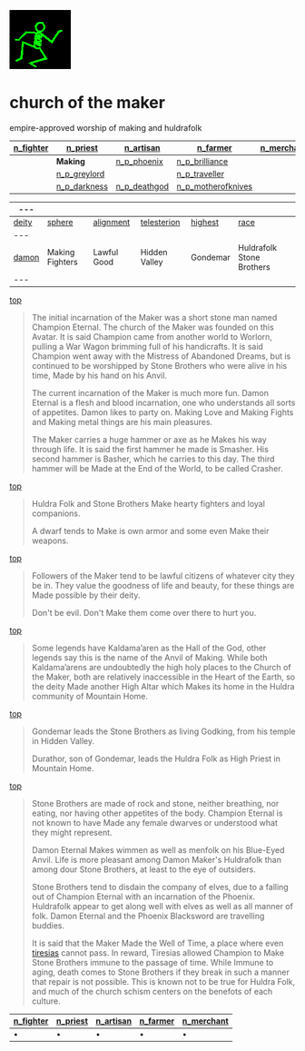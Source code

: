 ![dancer](assets/dancer.gif)

# church of the maker

 empire-approved worship of making and huldrafolk

|  [n_fighter](n_fighter.md)  |  [n_priest](n_priest.md)          |  [n_artisan](n_artisan.md)        |  [n_farmer](n_farmer.md)                      |  [n_merchant](n_merchant.md)  | 
| --------------------------- | --------------------------------- | --------------------------------- | --------------------------------------------- | ----------------------------- | 
|                             | **Making**                        |  [n_p_phoenix](n_p_phoenix.md)    |  [n_p_brilliance](n_p_brilliance.md)          |                               | 
|                             |  [n_p_greylord](n_p_greylord.md)  |                                   |  [n_p_traveller](n_p_traveller.md)            |                               | 
|                             |  [n_p_darkness](n_p_darkness.md)  |  [n_p_deathgod](n_p_deathgod.md)  |  [n_p_motherofknives](n_p_motherofknives.md)  |                               | 

|  ---                |                    |                          |                              |                      |                             | 
| ------------------- | ------------------ | ------------------------ | ---------------------------- | -------------------- | --------------------------- | 
|  [deity](deity)     |  [sphere](sphere)  |  [alignment](alignment)  |  [telesterion](telesterion)  |  [highest](highest)  |  [race](race)               | 
|  ---                |                    |                          |                              |                      |                             | 
|  [damon](damon.md)  |  Making Fighters   |  Lawful Good             |  Hidden Valley               |  Gondemar            |  Huldrafolk Stone Brothers  | 
|  ---                |                    |                          |                              |                      |                             | 

 [top](#top) 
>
>   The initial incarnation of the Maker was a short stone man named Champion Eternal. The church of the Maker was founded on this Avatar. It is said Champion came from another world to Worlorn, pulling a War Wagon brimming full of his handicrafts. It is said Champion went away with the Mistress of Abandoned Dreams, but is continued to be worshipped by Stone Brothers who were alive in his time, Made by his hand on his Anvil. 
>
>   The current incarnation of the Maker is much more fun. Damon Eternal is a flesh and blood incarnation, one who understands all sorts of appetites. Damon likes to party on. Making Love and Making Fights and Making metal things are his main pleasures. 
>
>   The Maker carries a huge hammer or axe as he Makes his way through life. It is said the first hammer he made is Smasher. His second hammer is Basher, which he carries to this day. The third hammer will be Made at the End of the World, to be called Crasher. 

 [top](#top) 
>
>   Huldra Folk and Stone Brothers Make hearty fighters and loyal companions. 
>
>   A dwarf tends to Make is own armor and some even Make their weapons. 

 [top](#top) 
>
>   Followers of the Maker tend to be lawful citizens of whatever city they be in. They value the goodness of life and beauty, for these things are Made possible by their deity. 
>
>   Don't be evil. Don't Make them come over there to hurt you. 

 [top](#top) 
>
>   Some legends have Kaldama’aren as the Hall of the God, other legends say this is the name of the Anvil of Making. While both Kaldama’arens are undoubtedly the high holy places to the Church of the Maker, both are relatively inaccessible in the Heart of the Earth, so the deity Made another High Altar which Makes its home in the Huldra community of Mountain Home. 

 [top](#top) 
>
>   Gondemar leads the Stone Brothers as living Godking, from his temple in Hidden Valley. 
>
>   Durathor, son of Gondemar, leads the Huldra Folk as High Priest in Mountain Home. 

 [top](#top) 
>
>   Stone Brothers are made of rock and stone, neither breathing, nor eating, nor having other appetites of the body. Champion Eternal is not known to have Made any female dwarves or understood what they might represent. 
>
>   Damon Eternal Makes wimmen as well as menfolk on his Blue-Eyed Anvil. Life is more pleasant among Damon Maker's Huldrafolk than among dour Stone Brothers, at least to the eye of outsiders. 
>
>   Stone Brothers tend to disdain the company of elves, due to a falling out of Champion Eternal with an incarnation of the Phoenix. Huldrafolk appear to get along well with elves as well as all manner of folk. Damon Eternal and the Phoenix Blacksword are travelling buddies. 
>
>   It is said that the Maker Made the Well of Time, a place where even  [tiresias](tiresias.md)  cannot pass. In reward, Tiresias allowed Champion to Make Stone Brothers immune to the passage of time. While Immune to aging, death comes to Stone Brothers if they break in such a manner that repair is not possible. This is known not to be true for Huldra Folk, and much of the church schism centers on the benefots of each culture. 

|  [n_fighter](n_fighter.md)  |  [n_priest](n_priest.md)  |  [n_artisan](n_artisan.md)  |  [n_farmer](n_farmer.md)  |  [n_merchant](n_merchant.md)  | 
| --------------------------- | ------------------------- | --------------------------- | ------------------------- | ----------------------------- | 
| •                           | •                         | •                           | •                         | •                             | 

 